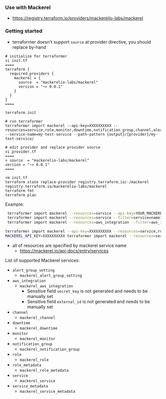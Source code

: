 ### Use with Mackerel

- https://registry.terraform.io/providers/mackerelio-labs/mackerel

### Getting started

- terraformer doesn't support `source` at provider directive, you should replace by-hand

```
# initialize for terraformer
vi init.tf
====
terraform {
  required_providers {
    mackerel = {
      source  = "mackerelio-labs/mackerel"
      version = "~> 0.0.1"
    }
  }
}
====

terraform init

# run terraformer
terraformer import mackerel --api-key=XXXXXXXXXX --resources=service,role,monitor,downtime,notification_group,channel,alert_group_setting,service_metadata,role_metadata --service-name=my-test-service --path-pattern {output}/{provider}/my-test-service/

# edit provider and replace provider source
vi provider.tf
====
+ source  = "mackerelio-labs/mackerel"
version = "~> 0.0.1"
====

rm init.tf
terraform state replace-provider registry.terraform.io/-/mackerel registry.terraform.io/mackerelio-labs/mackerel
terraform fmt
terraform plan
```

Example:

```bash
 terraformer import mackerel --resources=service --api-key=YOUR_MACKEREL_API_KEY // or MACKEREL_API_KEY in env --app-key=YOUR_MACKEREL_API_KEY
 terraformer import mackerel --resources=service --filter=service=name1:name2:name4 --api-key=YOUR_MACKEREL_API_KEY // or MACKEREL_API_KEY in env --app-key=YOUR_MACKEREL_API_KEY
 terraformer import mackerel --resources=aws_integration --filter=aws_integration=id1:id2:id4 --api-key=YOUR_MACKEREL_API_KEY // or MACKEREL_API_KEY in env --app-key=YOUR_MACKEREL_API_KEY

terraformer import mackerel --api-key=XXXXXXXXXX --resources=service,role,monitor,downtime,notification_group,channel,alert_group_setting,service_metadata,role_metadata --service-name=my-test-service --path-pattern {output}/{provider}/my-test-service/
MACKEREL_API_KEY=XXXXXXXXXX terraformer import mackerel --resources=service,role,monitor,downtime,notification_group,channel,alert_group_setting,service_metadata,role_metadata --service-name=my-test-service --path-pattern {output}/{provider}/my-test-service/
```

- all of resources are specified by mackerel service name
  - https://mackerel.io/api-docs/entry/services

List of supported Mackerel services:

- `alert_group_setting`
  - `mackerel_alert_group_setting`
- `aws_integration`
  - `mackerel_aws_integration`
    - Sensitive field `secret_key` is not generated and needs to be manually set
    - Sensitive field `external_id` is not generated and needs to be manually set
- `channel`
  - `mackerel_channel`
- `downtime`
  - `mackerel_downtime`
- `monitor`
  - `mackerel_monitor`
- `notification_group`
  - `mackerel_notification_group`
- `role`
  - `mackerel_role`
- `role_metadata`
  - `mackerel_role_metadata`
- `service`
  - `mackerel_service`
- `service_metadata`
  - `mackerel_service_metadata`

[1]: https://github.com/GoogleCloudPlatform/terraformer/blob/master/README.md#filtering
